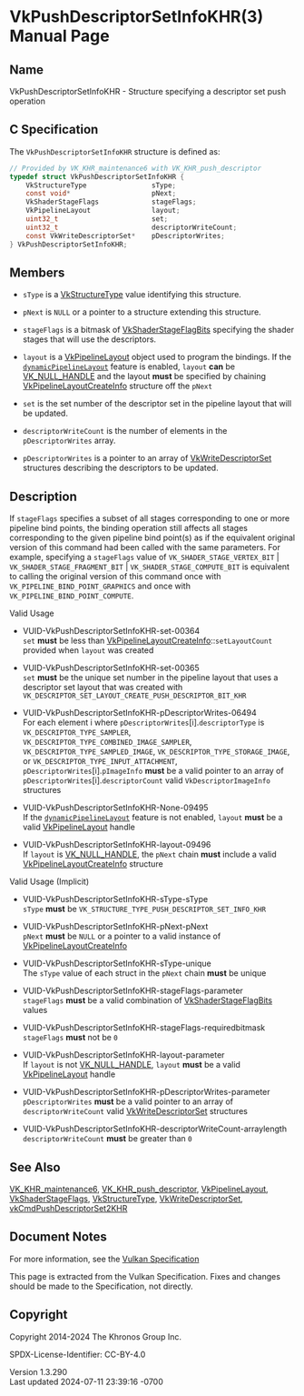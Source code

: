 # VkPushDescriptorSetInfoKHR(3) Manual Page

## Name

VkPushDescriptorSetInfoKHR - Structure specifying a descriptor set push
operation



## <a href="#_c_specification" class="anchor"></a>C Specification

The `VkPushDescriptorSetInfoKHR` structure is defined as:

``` c
// Provided by VK_KHR_maintenance6 with VK_KHR_push_descriptor
typedef struct VkPushDescriptorSetInfoKHR {
    VkStructureType                sType;
    const void*                    pNext;
    VkShaderStageFlags             stageFlags;
    VkPipelineLayout               layout;
    uint32_t                       set;
    uint32_t                       descriptorWriteCount;
    const VkWriteDescriptorSet*    pDescriptorWrites;
} VkPushDescriptorSetInfoKHR;
```

## <a href="#_members" class="anchor"></a>Members

- `sType` is a [VkStructureType](https://registry.khronos.org/vulkan/specs/1.3-extensions/man/html/VkStructureType.html) value identifying
  this structure.

- `pNext` is `NULL` or a pointer to a structure extending this
  structure.

- `stageFlags` is a bitmask of
  [VkShaderStageFlagBits](https://registry.khronos.org/vulkan/specs/1.3-extensions/man/html/VkShaderStageFlagBits.html) specifying the
  shader stages that will use the descriptors.

- `layout` is a [VkPipelineLayout](https://registry.khronos.org/vulkan/specs/1.3-extensions/man/html/VkPipelineLayout.html) object used to
  program the bindings. If the <a
  href="https://registry.khronos.org/vulkan/specs/1.3-extensions/html/vkspec.html#features-dynamicPipelineLayout"
  target="_blank" rel="noopener"><code>dynamicPipelineLayout</code></a>
  feature is enabled, `layout` **can** be
  [VK_NULL_HANDLE](https://registry.khronos.org/vulkan/specs/1.3-extensions/man/html/VK_NULL_HANDLE.html) and the layout **must** be
  specified by chaining
  [VkPipelineLayoutCreateInfo](https://registry.khronos.org/vulkan/specs/1.3-extensions/man/html/VkPipelineLayoutCreateInfo.html)
  structure off the `pNext`

- `set` is the set number of the descriptor set in the pipeline layout
  that will be updated.

- `descriptorWriteCount` is the number of elements in the
  `pDescriptorWrites` array.

- `pDescriptorWrites` is a pointer to an array of
  [VkWriteDescriptorSet](https://registry.khronos.org/vulkan/specs/1.3-extensions/man/html/VkWriteDescriptorSet.html) structures
  describing the descriptors to be updated.

## <a href="#_description" class="anchor"></a>Description

If `stageFlags` specifies a subset of all stages corresponding to one or
more pipeline bind points, the binding operation still affects all
stages corresponding to the given pipeline bind point(s) as if the
equivalent original version of this command had been called with the
same parameters. For example, specifying a `stageFlags` value of
`VK_SHADER_STAGE_VERTEX_BIT` \| `VK_SHADER_STAGE_FRAGMENT_BIT` \|
`VK_SHADER_STAGE_COMPUTE_BIT` is equivalent to calling the original
version of this command once with `VK_PIPELINE_BIND_POINT_GRAPHICS` and
once with `VK_PIPELINE_BIND_POINT_COMPUTE`.

Valid Usage

- <a href="#VUID-VkPushDescriptorSetInfoKHR-set-00364"
  id="VUID-VkPushDescriptorSetInfoKHR-set-00364"></a>
  VUID-VkPushDescriptorSetInfoKHR-set-00364  
  `set` **must** be less than
  [VkPipelineLayoutCreateInfo](https://registry.khronos.org/vulkan/specs/1.3-extensions/man/html/VkPipelineLayoutCreateInfo.html)::`setLayoutCount`
  provided when `layout` was created

- <a href="#VUID-VkPushDescriptorSetInfoKHR-set-00365"
  id="VUID-VkPushDescriptorSetInfoKHR-set-00365"></a>
  VUID-VkPushDescriptorSetInfoKHR-set-00365  
  `set` **must** be the unique set number in the pipeline layout that
  uses a descriptor set layout that was created with
  `VK_DESCRIPTOR_SET_LAYOUT_CREATE_PUSH_DESCRIPTOR_BIT_KHR`

- <a href="#VUID-VkPushDescriptorSetInfoKHR-pDescriptorWrites-06494"
  id="VUID-VkPushDescriptorSetInfoKHR-pDescriptorWrites-06494"></a>
  VUID-VkPushDescriptorSetInfoKHR-pDescriptorWrites-06494  
  For each element i where `pDescriptorWrites`\[i\].`descriptorType` is
  `VK_DESCRIPTOR_TYPE_SAMPLER`,
  `VK_DESCRIPTOR_TYPE_COMBINED_IMAGE_SAMPLER`,
  `VK_DESCRIPTOR_TYPE_SAMPLED_IMAGE`,
  `VK_DESCRIPTOR_TYPE_STORAGE_IMAGE`, or
  `VK_DESCRIPTOR_TYPE_INPUT_ATTACHMENT`,
  `pDescriptorWrites`\[i\].`pImageInfo` **must** be a valid pointer to
  an array of `pDescriptorWrites`\[i\].`descriptorCount` valid
  `VkDescriptorImageInfo` structures

<!-- -->

- <a href="#VUID-VkPushDescriptorSetInfoKHR-None-09495"
  id="VUID-VkPushDescriptorSetInfoKHR-None-09495"></a>
  VUID-VkPushDescriptorSetInfoKHR-None-09495  
  If the [`dynamicPipelineLayout`](#features-dynamicPipelineLayout)
  feature is not enabled, `layout` **must** be a valid
  [VkPipelineLayout](https://registry.khronos.org/vulkan/specs/1.3-extensions/man/html/VkPipelineLayout.html) handle

- <a href="#VUID-VkPushDescriptorSetInfoKHR-layout-09496"
  id="VUID-VkPushDescriptorSetInfoKHR-layout-09496"></a>
  VUID-VkPushDescriptorSetInfoKHR-layout-09496  
  If `layout` is [VK_NULL_HANDLE](https://registry.khronos.org/vulkan/specs/1.3-extensions/man/html/VK_NULL_HANDLE.html), the `pNext`
  chain **must** include a valid
  [VkPipelineLayoutCreateInfo](https://registry.khronos.org/vulkan/specs/1.3-extensions/man/html/VkPipelineLayoutCreateInfo.html)
  structure

Valid Usage (Implicit)

- <a href="#VUID-VkPushDescriptorSetInfoKHR-sType-sType"
  id="VUID-VkPushDescriptorSetInfoKHR-sType-sType"></a>
  VUID-VkPushDescriptorSetInfoKHR-sType-sType  
  `sType` **must** be `VK_STRUCTURE_TYPE_PUSH_DESCRIPTOR_SET_INFO_KHR`

- <a href="#VUID-VkPushDescriptorSetInfoKHR-pNext-pNext"
  id="VUID-VkPushDescriptorSetInfoKHR-pNext-pNext"></a>
  VUID-VkPushDescriptorSetInfoKHR-pNext-pNext  
  `pNext` **must** be `NULL` or a pointer to a valid instance of
  [VkPipelineLayoutCreateInfo](https://registry.khronos.org/vulkan/specs/1.3-extensions/man/html/VkPipelineLayoutCreateInfo.html)

- <a href="#VUID-VkPushDescriptorSetInfoKHR-sType-unique"
  id="VUID-VkPushDescriptorSetInfoKHR-sType-unique"></a>
  VUID-VkPushDescriptorSetInfoKHR-sType-unique  
  The `sType` value of each struct in the `pNext` chain **must** be
  unique

- <a href="#VUID-VkPushDescriptorSetInfoKHR-stageFlags-parameter"
  id="VUID-VkPushDescriptorSetInfoKHR-stageFlags-parameter"></a>
  VUID-VkPushDescriptorSetInfoKHR-stageFlags-parameter  
  `stageFlags` **must** be a valid combination of
  [VkShaderStageFlagBits](https://registry.khronos.org/vulkan/specs/1.3-extensions/man/html/VkShaderStageFlagBits.html) values

- <a href="#VUID-VkPushDescriptorSetInfoKHR-stageFlags-requiredbitmask"
  id="VUID-VkPushDescriptorSetInfoKHR-stageFlags-requiredbitmask"></a>
  VUID-VkPushDescriptorSetInfoKHR-stageFlags-requiredbitmask  
  `stageFlags` **must** not be `0`

- <a href="#VUID-VkPushDescriptorSetInfoKHR-layout-parameter"
  id="VUID-VkPushDescriptorSetInfoKHR-layout-parameter"></a>
  VUID-VkPushDescriptorSetInfoKHR-layout-parameter  
  If `layout` is not [VK_NULL_HANDLE](https://registry.khronos.org/vulkan/specs/1.3-extensions/man/html/VK_NULL_HANDLE.html), `layout`
  **must** be a valid [VkPipelineLayout](https://registry.khronos.org/vulkan/specs/1.3-extensions/man/html/VkPipelineLayout.html) handle

- <a href="#VUID-VkPushDescriptorSetInfoKHR-pDescriptorWrites-parameter"
  id="VUID-VkPushDescriptorSetInfoKHR-pDescriptorWrites-parameter"></a>
  VUID-VkPushDescriptorSetInfoKHR-pDescriptorWrites-parameter  
  `pDescriptorWrites` **must** be a valid pointer to an array of
  `descriptorWriteCount` valid
  [VkWriteDescriptorSet](https://registry.khronos.org/vulkan/specs/1.3-extensions/man/html/VkWriteDescriptorSet.html) structures

- <a
  href="#VUID-VkPushDescriptorSetInfoKHR-descriptorWriteCount-arraylength"
  id="VUID-VkPushDescriptorSetInfoKHR-descriptorWriteCount-arraylength"></a>
  VUID-VkPushDescriptorSetInfoKHR-descriptorWriteCount-arraylength  
  `descriptorWriteCount` **must** be greater than `0`

## <a href="#_see_also" class="anchor"></a>See Also

[VK_KHR_maintenance6](https://registry.khronos.org/vulkan/specs/1.3-extensions/man/html/VK_KHR_maintenance6.html),
[VK_KHR_push_descriptor](https://registry.khronos.org/vulkan/specs/1.3-extensions/man/html/VK_KHR_push_descriptor.html),
[VkPipelineLayout](https://registry.khronos.org/vulkan/specs/1.3-extensions/man/html/VkPipelineLayout.html),
[VkShaderStageFlags](https://registry.khronos.org/vulkan/specs/1.3-extensions/man/html/VkShaderStageFlags.html),
[VkStructureType](https://registry.khronos.org/vulkan/specs/1.3-extensions/man/html/VkStructureType.html),
[VkWriteDescriptorSet](https://registry.khronos.org/vulkan/specs/1.3-extensions/man/html/VkWriteDescriptorSet.html),
[vkCmdPushDescriptorSet2KHR](https://registry.khronos.org/vulkan/specs/1.3-extensions/man/html/vkCmdPushDescriptorSet2KHR.html)

## <a href="#_document_notes" class="anchor"></a>Document Notes

For more information, see the <a
href="https://registry.khronos.org/vulkan/specs/1.3-extensions/html/vkspec.html#VkPushDescriptorSetInfoKHR"
target="_blank" rel="noopener">Vulkan Specification</a>

This page is extracted from the Vulkan Specification. Fixes and changes
should be made to the Specification, not directly.

## <a href="#_copyright" class="anchor"></a>Copyright

Copyright 2014-2024 The Khronos Group Inc.

SPDX-License-Identifier: CC-BY-4.0

Version 1.3.290  
Last updated 2024-07-11 23:39:16 -0700
